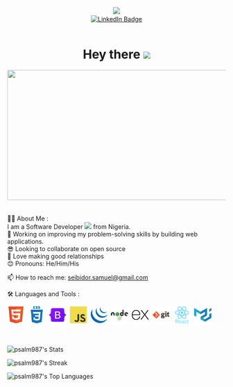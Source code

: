 <div id="header" align="center">
  <img src="https://media.giphy.com/media/M9gbBd9nbDrOTu1Mqx/giphy.gif" width="100"/>
  
  <div id="badges">
    <a href="https://www.linkedin.com/in/samuelseibidor/">
      <img src="https://img.shields.io/badge/LinkedIn-blue?style=for-the-badge&logo=linkedin&logoColor=white" alt="LinkedIn Badge"/>
    </a>
<!--     <a href="https://youtube.com/channel/UCcgGivYjEY_h5JER647DmAA">
      <img src="https://img.shields.io/badge/YouTube-red?style=for-the-badge&logo=youtube&logoColor=white" alt="Youtube Badge"/>
    </a> -->
<!--     <a href="https://twitter.com/DevMenor?t=kNyVEACtOcinoaJA7hgi3g&s=09">
      <img src="https://img.shields.io/badge/Twitter-blue?style=for-the-badge&logo=twitter&logoColor=white" alt="Twitter Badge"/>
    </a> -->
  </div>
  <img src="https://komarev.com/ghpvc/?username=psalm987&style=flat-square&color=blue" alt=""/>
  <h1>
  Hey there
    <img src="https://media.giphy.com/media/hvRJCLFzcasrR4ia7z/giphy.gif" width="30px"/>
  </h1>
</div>
<div align="center">
  <img src="https://media.giphy.com/media/dWesBcTLavkZuG35MI/giphy.gif" width="600" height="300"/>
</div> 
<br />


<!--
**psalm987/psalm987** is a ✨ _special_ ✨ repository because its `README.md` (this file) appears on your GitHub profile.

Here are some ideas to get you started:

- 🔭 I’m currently working on ...
- 🌱 I’m currently learning ...
- 👯 I’m looking to collaborate on ...
- 🤔 I’m looking for help with ...
- 💬 Ask me about ...
- 📫 How to reach me: ...
- 😄 Pronouns: ...
- ⚡ Fun fact: ...
-->
👨‍💻 About Me :
<br />
I am a Software Developer <img src="https://media.giphy.com/media/WUlplcMpOCEmTGBtBW/giphy.gif" width="30">
 from Nigeria.
 <br />
🔭 Working on improving my problem-solving skills by building web applications.
<br />
😎 Looking to collaborate on open source
<br />
👬 Love making good relationships
<br />
😊 Pronouns: He/Him/His
<br />

:mailbox: How to reach me: seibidor.samuel@gmail.com

:hammer_and_wrench: Languages and Tools :
<div>
  <img src="https://github.com/devicons/devicon/blob/master/icons/html5/html5-original.svg" title="HTML5" alt="HTML" width="40" height="40"/>&nbsp;
  <img src="https://github.com/devicons/devicon/blob/master/icons/css3/css3-plain-wordmark.svg"  title="CSS3" alt="CSS" width="40" height="40"/>&nbsp;
   <img src="https://github.com/devicons/devicon/blob/master/icons/bootstrap/bootstrap-original.svg" title="Bootstrap" alt="Bootstrap" width="40" height="40"/>&nbsp;
  <img src="https://github.com/devicons/devicon/blob/master/icons/javascript/javascript-original.svg" title="JavaScript" alt="JavaScript" width="40" height="40"/>&nbsp;
   <img src="https://github.com/devicons/devicon/blob/master/icons/jquery/jquery-original.svg" title="jQuery" alt="jQuery" width="40" height="40"/>&nbsp
  <img src="https://github.com/devicons/devicon/blob/master/icons/nodejs/nodejs-original-wordmark.svg" title="NodeJS" alt="NodeJS" width="40" height="40"/>&nbsp;
    <img src="https://github.com/devicons/devicon/blob/master/icons/express/express-original.svg" title="Express" alt="Express" width="40" height="40"/>&nbsp;
  <img src="https://github.com/devicons/devicon/blob/master/icons/git/git-original-wordmark.svg" title="Git" **alt="Git" width="40" height="40"/>&nbsp;
<img src="https://github.com/devicons/devicon/blob/master/icons/react/react-original-wordmark.svg" title="React" alt="React" width="40" height="40"/>&nbsp;
  <img src="https://github.com/devicons/devicon/blob/master/icons/materialui/materialui-original.svg" title="Material UI" alt="Material UI" width="40" height="40"/>
  
</div>
<br />
<br />

![psalm987's Stats](https://github-readme-stats.vercel.app/api?username=psalm987&theme=vue-dark&show_icons=true&hide_border=true&count_private=true)

![psalm987's Streak](https://github-readme-streak-stats.herokuapp.com/?user=psalm987&theme=vue-dark&hide_border=true)

![psalm987's Top Languages](https://github-readme-stats.vercel.app/api/top-langs/?username=psalm987&theme=vue-dark&show_icons=true&hide_border=true&layout=compact)
